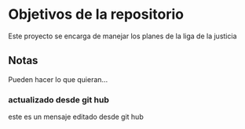 # Objetivos de la repositorio

Este proyecto se encarga de manejar los planes de la liga de la justicia


## Notas
Pueden hacer lo que quieran...

### actualizado desde git hub
este es un mensaje editado desde git hub
